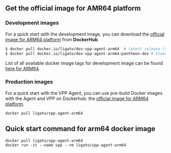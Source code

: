 ## Get the official image for AMR64 platform

### Development images
For a quick start with the development image, you can download 
the [official image for ARM64 platform](https://hub.docker.com/r/ligato/dev-vpp-agent-arm64/) from **DockerHub**.

```sh
$ docker pull docker.io/ligato/dev-vpp-agent-arm64	# latest release (stable)
$ docker pull docker.io/ligato/dev-vpp-agent-arm64:pantheon-dev	# bleeding edge (unstable)
```

List of all available docker image tags for development image can 
be found [here for ARM64](https://hub.docker.com/r/ligato/dev-vpp-agent-arm64/tags/).

### Production images
For a quick start with the VPP Agent, you can use pre-build Docker images with
the Agent and VPP on Dockerhub:
the [official image for ARM64 platform](https://hub.docker.com/r/ligato/vpp-agent-arm64/).
```
docker pull ligato/vpp-agent-arm64
```

## Quick start command for arm64 docker image
```
docker pull ligato/vpp-agent-arm64
docker run -it --name vpp --rm ligato/vpp-agent-arm64
```
